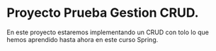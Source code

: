 # Proyecto Prueba Gestion CRUD.

En este proyecto estaremos implementando un CRUD con tolo lo que hemos aprendido hasta ahora en este curso Spring.
